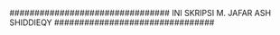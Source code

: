 ################################ INI SKRIPSI M. JAFAR ASH SHIDDIEQY ################################